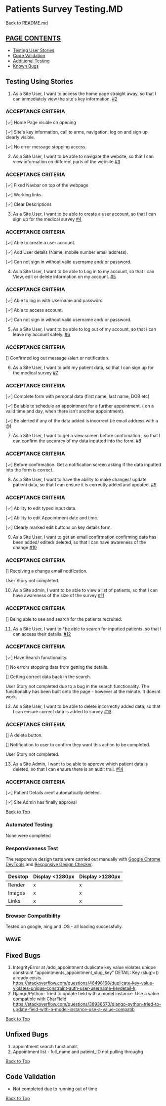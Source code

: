 #  Patients Survey Testing.MD

[Back to README.md](<#  Patients Survey>)

## [PAGE CONTENTS](#page_contents)

 * [Testing User Stories](#testing_user_stories)
 * [Code Validation](#code_validation)
 * [Additional Testing](#additional_testing)
 * [Known Bugs](#known_bugs)


 ## Testing Using Stories

  1. As a Site User, I want to access the home page straight away, so that I can immediately view the site's key information. [#2](https://github.com/benjackson3811/pp4_medical_survey/issues/2)

 ### ACCEPTANCE CRITERIA
 [&check;] Home Page visible on opening

 [&check;] Site's key information, call to arms, navigation, log on and sign up clearly visible.

 [&check;] No error message stopping access.


 2. As a Site User, I want to be able to navigate the website, so that I can view information on different parts of the website [#3](https://github.com/benjackson3811/pp4_medical_survey/issues/3)

 ### ACCEPTANCE CRITERIA
 [&check;] Fixed Navbar on top of the webpage

 [&check;] Working links

 [&check;] Clear Descriptions

 3. As a Site User, I want to be able to create a user account, so that I can sign up for the medical survey  [#4](https://github.com/benjackson3811/pp4_medical_survey/issues/4)

 ### ACCEPTANCE CRITERIA
 [&check;] Able to create a user account.

 [&check;] Add User details (Name, mobile number email address).

 [&check;] Can not sign in without valid username and/ or password.

 4. As a Site User, I want to be able to Log in to my account, so that I can View, edit or delete information on my account.  [#5](https://github.com/benjackson3811/pp4_medical_survey/issues/5)

 ### ACCEPTANCE CRITERIA
 [&check;] Able to log in with Username and password

 [&check;] Able to access account.

 [&check;] Can not sign in without valid username and/ or password.

 5. As a Site User, I want to be able to log out of my account, so that I can leave my account safely.  [#6](https://github.com/benjackson3811/pp4_medical_survey/issues/6)

 ### ACCEPTANCE CRITERIA
 [] Confirmed log out message /alert or notification.

 6. As a Site User, I want to add my patient data, so that I can sign up for the medical survey  [#7](https://github.com/benjackson3811/pp4_medical_survey/issues/7)

 ### ACCEPTANCE CRITERIA
 [&check;] Complete form with personal data (first name, last name, DOB etc).

 [&check;] Be able to schedule an appointment for a further appointment. ( on a valid time and day, when there isn't another appointment).

 [&check;] Be alerted if any of the data added is incorrect (ie email address with a @)

 7. As a Site User, I want to get a view screen before confirmation , so that I can confirm the accuracy of my data inputted into the form.  [#8](https://github.com/benjackson3811/pp4_medical_survey/issues/8)

### ACCEPTANCE CRITERIA
 [&check;] Before confirmation. Get a notification screen asking if the data inputted into the form is correct.

8. As a Site User, I want to have the ability to make changes/ update patient data, so that I can ensure it is correctly added and updated.  [#9](https://github.com/benjackson3811/pp4_medical_survey/issues/9)

### ACCEPTANCE CRITERIA
 [&check;] Ability to edit typed input data.

 [&check;] Ability to edit Appointment date and time.
 
 [&check;] Clearly marked edit buttons on key details form.

 9. As a Site User, I want to get an email confirmation confirming data has been added/ edited/ deleted, so that I can have awareness of the change  [#10](https://github.com/benjackson3811/pp4_medical_survey/issues/10)

 ### ACCEPTANCE CRITERIA
 [] Receiving a change email notification.

 User Story not completed.

10. As a Site admin, I want to be able to view a list of patients, so that I can have awareness of the size of the survey [#11](https://github.com/benjackson3811/pp4_medical_survey/issues/11)

### ACCEPTANCE CRITERIA
 [] Being able to see and search for the patients recruited.

11. As a Site User, I want to *be able to search for inputted patients, so that I can access their details. [#12](https://github.com/benjackson3811/pp4_medical_survey/issues/12)


### ACCEPTANCE CRITERIA
 [&check;] Have Search functionality.

 [] No errors stopping data from getting the details.

 [] Getting correct data back in the search.

 User Story not completed due to a bug in the search functionality. The functionaltiy has been built onto the page - however at the minute. It doesnt work.

 12. As a Site User, I want to be able to delete incorrectly added data, so that I can ensure correct data is added to survey  [#13](https://github.com/benjackson3811/pp4_medical_survey/issues/13)

 ### ACCEPTANCE CRITERIA
 [] A delete button.

 [] Notification to user to confirm they want this action to be completed.

 User Story not completed.

 13. As a Site Admin, I want to be able to approve which patient data is deleted, so that I can ensure there is an audit trail. [#14](https://github.com/benjackson3811/pp4_medical_survey/issues/14)

 ### ACCEPTANCE CRITERIA
 [&check;] Patient Details arent automatically deleted.

 [&check;] Site Admin has finally approval


[Back to Top](#page_contents)

### Automated Testing
None were completed

### Responsiveness Test
The responsive design tests were carried out manually with [Google Chrome DevTools](https://developer.chrome.com/docs/devtools/) and [Responsive Design Checker](https://www.responsivedesignchecker.com/).

| Desktop    | Display <1280px       | Display >1280px    |
|------------|-----------------------|--------------------|
| Render     |           x        |         x        |
| Images     |           x        |          x      |
| Links      |           x        |           x     |

### Browser Compatibility

Tested on google, ning and IOS - all loading successfully.



### WAVE

 ## Fixed Bugs
1. IntegrityError at /add_appointment duplicate key value violates unique constraint "appointments_appointment_slug_key"
DETAIL:  Key (slug)=() already exists.
https://stackoverflow.com/questions/46498168/duplicate-key-value-violates-unique-constraint-auth-user-username-keydetail-k
2. Django/Python: Tried to update field with a model instance. Use a value compatible with CharField
https://stackoverflow.com/questions/38936573/django-python-tried-to-update-field-with-a-model-instance-use-a-value-compatib

 [Back to Top](#page_contents)

 ## Unfixed Bugs
 1. appointment search functionalit
 2. Appointment list - full_name and pateint_ID not pulling throughg


 [Back to Top](#page_contents)

  ## Code Validation
- Not completed due to running out of time

[Back to Top](#page_contents)